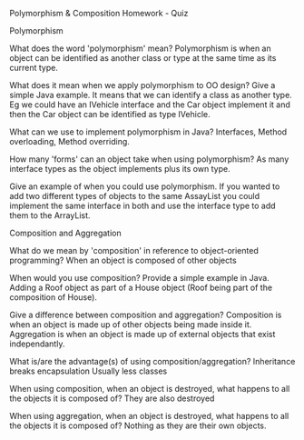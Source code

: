 Polymorphism & Composition Homework - Quiz


Polymorphism

What does the word 'polymorphism' mean?
Polymorphism is when an object can be identified as another class or type at the same time as its current type.

What does it mean when we apply polymorphism to OO design? Give a simple Java example.
It means that we can identify a class as another type. Eg we could have an IVehicle interface and the Car object implement it and then the Car object can be identified as type IVehicle.  

What can we use to implement polymorphism in Java?
Interfaces, Method overloading, Method overriding.

How many 'forms' can an object take when using polymorphism?
As many interface types as the object implements plus its own type.

Give an example of when you could use polymorphism.
If you wanted to add two different types of objects to the same AssayList you could implement the same interface in both and use the interface type to add them to the ArrayList.


Composition and Aggregation

What do we mean by 'composition' in reference to object-oriented programming?
When an object is composed of other objects

When would you use composition? Provide a simple example in Java.
Adding a Roof object as part of a House object (Roof being part of the composition of House).

Give a difference between composition and aggregation?
Composition is when an object is made up of other objects being made inside it. 
Aggregation is when an object is made up of external objects that exist independantly.

What is/are the advantage(s) of using composition/aggregation?
Inheritance breaks encapsulation
Usually less classes

When using composition, when an object is destroyed, what happens to all the objects it is composed of?
They are also destroyed

When using aggregation, when an object is destroyed, what happens to all the objects it is composed of?
Nothing as they are their own objects.
